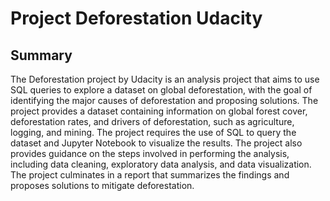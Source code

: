 # Project Deforestation Udacity

## Summary

The Deforestation project by Udacity is an analysis project that aims to use SQL queries to explore a dataset on global deforestation, with the goal of identifying the major causes of deforestation and proposing solutions. The project provides a dataset containing information on global forest cover, deforestation rates, and drivers of deforestation, such as agriculture, logging, and mining. The project requires the use of SQL to query the dataset and Jupyter Notebook to visualize the results. The project also provides guidance on the steps involved in performing the analysis, including data cleaning, exploratory data analysis, and data visualization. The project culminates in a report that summarizes the findings and proposes solutions to mitigate deforestation.


      
